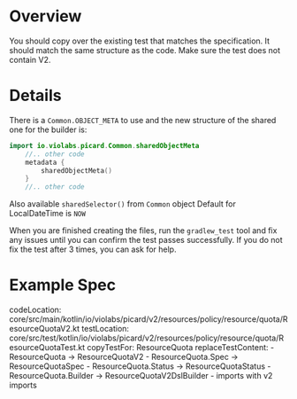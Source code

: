 
# Overview

You should copy over the existing test that matches the specification. It should match the same
structure as the code. Make sure the test does not contain V2.

# Details

There is a `Common.OBJECT_META` to use and the new structure of the shared one for the builder is:

```kotlin
import io.violabs.picard.Common.sharedObjectMeta
    //.. other code
    metadata {
        sharedObjectMeta()
    }
    //.. other code
```

Also available `sharedSelector()` from `Common` object
Default for LocalDateTime is `NOW`

When you are finished creating the files, run the `gradlew_test` tool and fix any issues until you can confirm the
test passes successfully. If you do not fix the test after 3 times, you can ask for help.

# Example Spec

codeLocation: core/src/main/kotlin/io/violabs/picard/v2/resources/policy/resource/quota/ResourceQuotaV2.kt
testLocation: core/src/test/kotlin/io/violabs/picard/v2/resources/policy/resource/quota/ResourceQuotaTest.kt
copyTestFor: ResourceQuota
replaceTestContent:
    - ResourceQuota -> ResourceQuotaV2
    - ResourceQuota.Spec -> ResourceQuotaSpec
    - ResourceQuota.Status -> ResourceQuotaStatus
    - ResourceQuota.Builder -> ResourceQuotaV2DslBuilder
    - imports with v2 imports